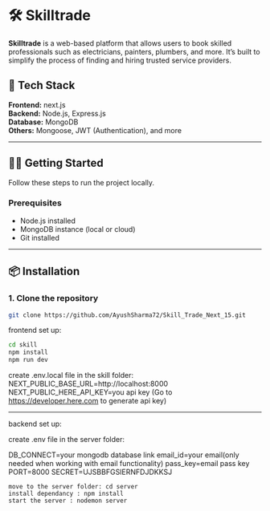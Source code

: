 # 🛠️ Skilltrade

**Skilltrade** is a web-based platform that allows users to book skilled professionals such as electricians, painters, plumbers, and more. It’s built to simplify the process of finding and hiring trusted service providers.

## 🧰 Tech Stack

**Frontend:** next.js  
**Backend:** Node.js, Express.js  
**Database:** MongoDB  
**Others:** Mongoose, JWT (Authentication), and more

---

## 🧑‍💻 Getting Started

Follow these steps to run the project locally.

### Prerequisites

- Node.js installed
- MongoDB instance (local or cloud)
- Git installed

---

## 📦 Installation

### 1. Clone the repository

```bash
git clone https://github.com/AyushSharma72/Skill_Trade_Next_15.git
```
frontend set up:
```bash
cd skill
npm install
npm run dev
```

create .env.local file in the skill folder:
NEXT_PUBLIC_BASE_URL=http://localhost:8000
NEXT_PUBLIC_HERE_API_KEY=you api key (Go to https://developer.here.com to generate api key)  

---

backend set up:

create .env file in the server folder:

DB_CONNECT=your mongodb database link
email_id=your email(only needed when working with email functionality)
pass_key=email pass key 
PORT=8000
SECRET=UJSBBFGSIERNFDJDKKSJ

```
move to the server folder: cd server
install dependancy : npm install 
start the server : nodemon server
```


